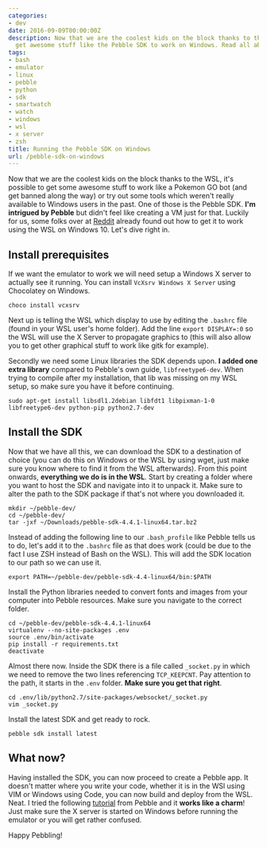 ```yaml
---
categories:
- dev
date: 2016-09-09T00:00:00Z
description: Now that we are the coolest kids on the block thanks to the WSL, we can
  get awesome stuff like the Pebble SDK to work on Windows. Read all about it!
tags:
- bash
- emulator
- linux
- pebble
- python
- sdk
- smartwatch
- watch
- windows
- wsl
- x server
- zsh
title: Running the Pebble SDK on Windows
url: /pebble-sdk-on-windows
---
```


Now that we are the coolest kids on the block thanks to the WSL, it's possible to get some awesome stuff to work like a Pokemon GO bot (and get banned along the way) or try out some tools which weren't really available to Windows users in the past. One of those is the Pebble SDK. **I'm intrigued by Pebble** but didn't feel like creating a VM just for that. Luckily for us, some folks over at <a href="https://www.reddit.com/r/pebbledevelopers/comments/4yssza/fyi_the_pebble_sdk_for_linux_works_with_the/" target="_blank">Reddit</a> already found out how to get it to work using the WSL on Windows 10. Let's dive right in.

## Install prerequisites

If we want the emulator to work we will need setup a Windows X server to actually see it running. You can install `VcXsrv Windows X Server` using Chocolatey on Windows.

```shell
choco install vcxsrv
```

Next up is telling the WSL which display to use by editing the `.bashrc` file (found in your WSL user's home folder). Add the line `export DISPLAY=:0` so the WSL will use the X Server to propagate graphics to (this will also allow you to get other graphical stuff to work like gitk for example).

Secondly we need some Linux libraries the SDK depends upon. **I added one extra library** compared to Pebble's own guide, `libfreetype6-dev`. When trying to compile after my installation, that lib was missing on my WSL setup, so make sure you have it before continuing.

```shell
sudo apt-get install libsdl1.2debian libfdt1 libpixman-1-0 libfreetype6-dev python-pip python2.7-dev
```

## Install the SDK

Now that we have all this, we can download the SDK to a destination of choice (you can do this on Windows or the WSL by using wget, just make sure you know where to find it from the WSL afterwards). From this point onwards, **everything we do is in the WSL**. Start by creating a folder where you want to host the SDK and navigate into it to unpack it. Make sure to alter the path to the SDK package if that's not where you downloaded it.

```shell
mkdir ~/pebble-dev/
cd ~/pebble-dev/
tar -jxf ~/Downloads/pebble-sdk-4.4.1-linux64.tar.bz2
```


Instead of adding the following line to our `.bash_profile` like Pebble tells us to do, let's add it to the `.bashrc` file as that does work (could be due to the fact I use ZSH instead of Bash on the WSL). This will add the SDK location to our path so we can use it.

```shell
export PATH=~/pebble-dev/pebble-sdk-4.4-linux64/bin:$PATH
```


Install the Python libraries needed to convert fonts and images from your computer into Pebble resources. Make sure you navigate to the correct folder.

```shell
cd ~/pebble-dev/pebble-sdk-4.4.1-linux64
virtualenv --no-site-packages .env
source .env/bin/activate
pip install -r requirements.txt
deactivate
```

Almost there now. Inside the SDK there is a file called `_socket.py` in which we need to remove the two lines referencing `TCP_KEEPCNT`. Pay attention to the path, it starts in the `.env` folder. **Make sure you get that right**.

```shell
cd .env/lib/python2.7/site-packages/websocket/_socket.py
vim _socket.py
```


Install the latest SDK and get ready to rock.

```shell
pebble sdk install latest
```

## What now?

Having installed the SDK, you can now proceed to create a Pebble app. It doesn't matter where you write your code, whether it is in the WSl using VIM or Windows using Code, you can now build and deploy from the WSL. Neat. I tried the following <a href="https://developer.pebble.com/tutorials/watchface-tutorial/part1/" target="_blank">tutorial</a> from Pebble and it **works like a charm**! Just make sure the X server is started on Windows before running the emulator or you will get rather confused.

Happy Pebbling!
